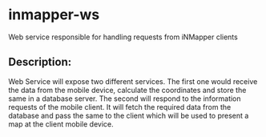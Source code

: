 inmapper-ws
===========
Web service responsible for handling requests from iNMapper clients

Description:
------------
Web Service will expose two different services. The first one would receive the data from the mobile device, calculate the coordinates and store the same in a database server. The second will respond to the information requests of the mobile client. It will fetch the required data from the database and pass the same to the client which will be used to present a map at the client mobile device.
